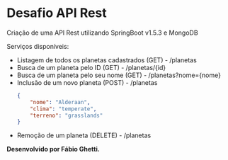 # Desafio API Rest

Criação de uma API Rest utilizando SpringBoot v1.5.3 e MongoDB

Serviços disponíveis:

  - Listagem de todos os planetas cadastrados (GET) - /planetas
  - Busca de um planeta pelo ID (GET)               - /planetas/{id}
  - Busca de um planeta pelo seu nome (GET)         - /planetas?nome={nome}
  - Inclusão de um novo planeta (POST)              - /planetas
    ```json
    {
	    "nome": "Alderaan",
	    "clima": "temperate",
	    "terreno": "grasslands"
    }
    ```
  - Remoção de um planeta (DELETE)                  - /planetas


**Desenvolvido por Fábio Ghetti.**
